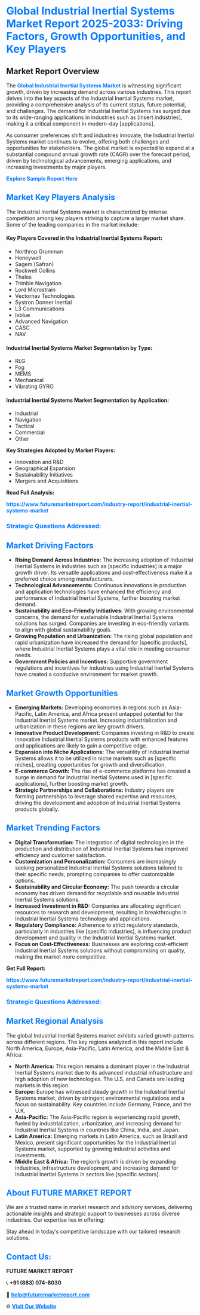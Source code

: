 <h1 style="color: #007BFF;">Global Industrial Inertial Systems Market Report 2025-2033: Driving Factors, Growth Opportunities, and Key Players</h1>

<section id="overview">
<h2>Market Report Overview</h2>
<p>The <a href="https://www.futuremarketreport.com/industry-report/industrial-inertial-systems-market" style="color: #007BFF; text-decoration: none;"><strong>Global Industrial Inertial Systems Market</strong></a> is witnessing significant growth, driven by increasing demand across various industries. This report delves into the key aspects of the Industrial Inertial Systems market, providing a comprehensive analysis of its current status, future potential, and challenges. The demand for Industrial Inertial Systems has surged due to its wide-ranging applications in industries such as [insert industries], making it a critical component in modern-day [applications].</p>
<p>As consumer preferences shift and industries innovate, the Industrial Inertial Systems market continues to evolve, offering both challenges and opportunities for stakeholders. The global market is expected to expand at a substantial compound annual growth rate (CAGR) over the forecast period, driven by technological advancements, emerging applications, and increasing investments by major players.</p>
</section>

<section id="overview">
<p><a href="https://www.futuremarketreport.com/request-sample/reportId=93203" style="color: #007BFF; text-decoration: none;"><strong>Explore Sample Report Here</strong></a></p>
</section>

<section id="key-players">
<h2 style="color: #007BFF;">Market Key Players Analysis</h2>
<p>The Industrial Inertial Systems market is characterized by intense competition among key players striving to capture a larger market share. Some of the leading companies in the market include:</p>
<h4>Key Players Covered in the Industrial Inertial Systems Report:</h4>
<ul><li>Northrop Grumman</li><li>Honeywell</li><li>Sagem (Safran)</li><li>Rockwell Collins</li><li>Thales</li><li>Trimble Navigation</li><li>Lord Microstrain</li><li>Vectornav Technologies</li><li>Systron Donner Inertial</li><li>L3 Communications</li><li>Ixblue</li><li>Advanced Navigation</li><li>CASC</li><li>NAV</li></ul>
<h4>Industrial Inertial Systems Market Segmentation by Type:</h4>
<ul><li>RLG</li><li>Fog</li><li>MEMS</li><li>Mechanical</li><li>Vibrating GYRO</li></ul>

<h4>Industrial Inertial Systems Market Segmentation by Application:</h4>
<ul><li>Industrial</li><li>Navigation</li><li>Tactical</li><li>Commercial</li><li>Other</li></ul>
<p><strong>Key Strategies Adopted by Market Players:</strong></p>
<ul>
<li>Innovation and R&D</li>
<li>Geographical Expansion</li>
<li>Sustainability Initiatives</li>
<li>Mergers and Acquisitions</li>
</ul>
</section>

<section>
<p><strong>Read Full Analysis: </strong></p><a href="https://www.futuremarketreport.com/industry-report/industrial-inertial-systems-market" style="color: #007BFF; text-decoration: none;"><strong>https://www.futuremarketreport.com/industry-report/industrial-inertial-systems-market</strong></a>
<h3 style="color: #007BFF;">Strategic Questions Addressed:</h3>
</section>

<section id="driving-factors">
<h2 style="color: #007BFF;">Market Driving Factors</h2>
<ul>
<li><strong>Rising Demand Across Industries:</strong> The increasing adoption of Industrial Inertial Systems in industries such as [specific industries] is a major growth driver. Its versatile applications and cost-effectiveness make it a preferred choice among manufacturers.</li>
<li><strong>Technological Advancements:</strong> Continuous innovations in production and application technologies have enhanced the efficiency and performance of Industrial Inertial Systems, further boosting market demand.</li>
<li><strong>Sustainability and Eco-Friendly Initiatives:</strong> With growing environmental concerns, the demand for sustainable Industrial Inertial Systems solutions has surged. Companies are investing in eco-friendly variants to align with global sustainability goals.</li>
<li><strong>Growing Population and Urbanization:</strong> The rising global population and rapid urbanization have increased the demand for [specific products], where Industrial Inertial Systems plays a vital role in meeting consumer needs.</li>
<li><strong>Government Policies and Incentives:</strong> Supportive government regulations and incentives for industries using Industrial Inertial Systems have created a conducive environment for market growth.</li>
</ul>
</section>

<section id="growth-opportunities">
<h2 style="color: #007BFF;">Market Growth Opportunities</h2>
<ul>
<li><strong>Emerging Markets:</strong> Developing economies in regions such as Asia-Pacific, Latin America, and Africa present untapped potential for the Industrial Inertial Systems market. Increasing industrialization and urbanization in these regions are key growth drivers.</li>
<li><strong>Innovative Product Development:</strong> Companies investing in R&D to create innovative Industrial Inertial Systems products with enhanced features and applications are likely to gain a competitive edge.</li>
<li><strong>Expansion into Niche Applications:</strong> The versatility of Industrial Inertial Systems allows it to be utilized in niche markets such as [specific niches], creating opportunities for growth and diversification.</li>
<li><strong>E-commerce Growth:</strong> The rise of e-commerce platforms has created a surge in demand for Industrial Inertial Systems used in [specific applications], further boosting market growth.</li>
<li><strong>Strategic Partnerships and Collaborations:</strong> Industry players are forming partnerships to leverage shared expertise and resources, driving the development and adoption of Industrial Inertial Systems products globally.</li>
</ul>
</section>

<section id="trending-factors">
<h2 style="color: #007BFF;">Market Trending Factors</h2>
<ul>
<li><strong>Digital Transformation:</strong> The integration of digital technologies in the production and distribution of Industrial Inertial Systems has improved efficiency and customer satisfaction.</li>
<li><strong>Customization and Personalization:</strong> Consumers are increasingly seeking personalized Industrial Inertial Systems solutions tailored to their specific needs, prompting companies to offer customizable options.</li>
<li><strong>Sustainability and Circular Economy:</strong> The push towards a circular economy has driven demand for recyclable and reusable Industrial Inertial Systems solutions.</li>
<li><strong>Increased Investment in R&D:</strong> Companies are allocating significant resources to research and development, resulting in breakthroughs in Industrial Inertial Systems technology and applications.</li>
<li><strong>Regulatory Compliance:</strong> Adherence to strict regulatory standards, particularly in industries like [specific industries], is influencing product development and quality in the Industrial Inertial Systems market.</li>
<li><strong>Focus on Cost-Effectiveness:</strong> Businesses are exploring cost-efficient Industrial Inertial Systems solutions without compromising on quality, making the market more competitive.</li>
</ul>
</section>

<section>
<p><strong>Get Full Report: </strong></p><a href="https://www.futuremarketreport.com/industry-report/industrial-inertial-systems-market" style="color: #007BFF; text-decoration: none;"><strong>https://www.futuremarketreport.com/industry-report/industrial-inertial-systems-market</strong></a>
<h3 style="color: #007BFF;">Strategic Questions Addressed:</h3>
</section>


<section id="regional-analysis">
<h2 style="color: #007BFF;">Market Regional Analysis</h2>
<p>The global Industrial Inertial Systems market exhibits varied growth patterns across different regions. The key regions analyzed in this report include North America, Europe, Asia-Pacific, Latin America, and the Middle East & Africa:</p>
<ul>
<li><strong>North America:</strong> This region remains a dominant player in the Industrial Inertial Systems market due to its advanced industrial infrastructure and high adoption of new technologies. The U.S. and Canada are leading markets in this region.</li>
<li><strong>Europe:</strong> Europe has witnessed steady growth in the Industrial Inertial Systems market, driven by stringent environmental regulations and a focus on sustainability. Key countries include Germany, France, and the U.K.</li>
<li><strong>Asia-Pacific:</strong> The Asia-Pacific region is experiencing rapid growth, fueled by industrialization, urbanization, and increasing demand for Industrial Inertial Systems in countries like China, India, and Japan.</li>
<li><strong>Latin America:</strong> Emerging markets in Latin America, such as Brazil and Mexico, present significant opportunities for the Industrial Inertial Systems market, supported by growing industrial activities and investments.</li>
<li><strong>Middle East & Africa:</strong> The region’s growth is driven by expanding industries, infrastructure development, and increasing demand for Industrial Inertial Systems in sectors like [specific sectors].</li>
</ul>
</section>

<footer>
<h2 style="color: #007BFF;">About FUTURE MARKET REPORT</h2>
<p>We are a trusted name in market research and advisory services, delivering actionable insights and strategic support to businesses across diverse industries. Our expertise lies in offering:</p>

<p>Stay ahead in today’s competitive landscape with our tailored research solutions.</p>

<h2 style="color: #007BFF;">Contact Us:</h2>
<p><strong>FUTURE MARKET REPORT</strong></p>
<p>📞 <strong>+91 (883) 074-8030</strong></p>
<p>📧 <strong><a href="mailto:help@futuremarketreport.com" style="color: #007BFF;">help@futuremarketreport.com</a></strong></p>
<p>🌐 <strong><a href="https://www.futuremarketreport.com/" style="color: #007BFF;">Visit Our Website</a></strong></p>
</footer>